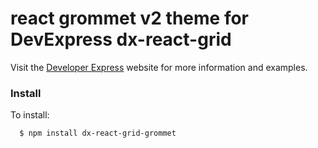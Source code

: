 # react grommet v2 theme for DevExpress dx-react-grid

Visit the [Developer Express](https://devexpress.github.io/devextreme-reactive/react/grid/) website for more information and examples.

### Install

  To install:

  ```
    $ npm install dx-react-grid-grommet
  ```
